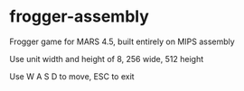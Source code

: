 # frogger-assembly
Frogger game for MARS 4.5, built entirely on MIPS assembly

Use unit width and height of 8, 256 wide, 512 height

Use W A S D to move, ESC to exit
